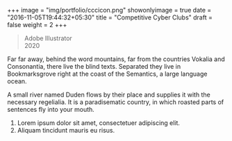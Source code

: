 +++
image = "img/portfolio/cccicon.png"
showonlyimage = true
date = "2016-11-05T19:44:32+05:30"
title = "Competitive Cyber Clubs"
draft = false
weight = 2
+++

>Adobe Illustrator    
>2020  
<!--more-->

Far far away, behind the word mountains, far from the countries Vokalia and Consonantia, there live the blind texts. Separated they live in Bookmarksgrove right at the coast of the Semantics, a large language ocean.

A small river named Duden flows by their place and supplies it with the necessary regelialia. It is a paradisematic country, in which roasted parts of sentences fly into your mouth.

1. Lorem ipsum dolor sit amet, consectetuer adipiscing elit.
2. Aliquam tincidunt mauris eu risus.

